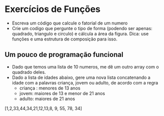 # Exercícios de Funções

* Escreva um código que calcule o fatorial de um numero 
* Crie um codigo que pergunte o tipo de forma (podendo ser apenas: quadrado, triangulo e circulo) e cálcula a área da figura. Dica: use funções e uma estrutura de composição para isso.

## Um pouco de programação funcional

* Dado que temos uma lista de 10 numeros, me dê um outro array com o quadrado deles. 
* Dado a lista de idades abaixo, gere uma nova lista concatenando a idade com a palavras criança, jovem ou adulto, de acordo com a regra
    * criança : menores de 13 anos
    * jovem: maiores de 13 e menor de 21 anos
    * adulto: maiores de 21 anos

[1,2,33,44,34,21,12,13,8, 9, 55, 78, 34]

 